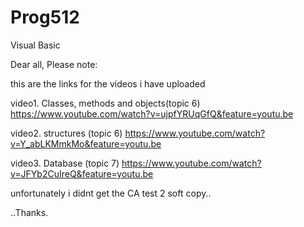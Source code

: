 # Prog512
Visual Basic

Dear all, Please note:

this are the links for the videos i have uploaded

video1. Classes, methods and objects(topic 6)
https://www.youtube.com/watch?v=ujpfYRUqGfQ&feature=youtu.be

video2. structures (topic 6)
https://www.youtube.com/watch?v=Y_abLKMmkMo&feature=youtu.be


video3. Database (topic 7)
https://www.youtube.com/watch?v=JFYb2CuIreQ&feature=youtu.be


unfortunately i didnt get the CA test 2 soft copy..


..Thanks.
